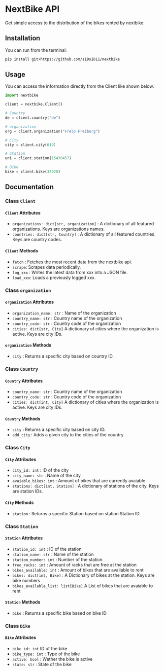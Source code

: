 # NextBike API

Get simple access to the distribution of the bikes rented by nextbike.

## Installation

You can run from the terminal:

```bash
pip install git+https://github.com/sIDsID11/nextbike
```

## Usage

You can access the information directly from the Client like shown below:

```python
import nextbike

client = nextbike.Client()

# Country
de = client.country("de")

# organization
org = client.organization("Frelo Freiburg")

# City
city = client.city(619)

# Station
uni = client.station(15430457)

# Bike
bike = client.bike(32928)
```

## Documentation

### Class `Client`

#### `Client` Attributes

- `organizations: dict[str, organization]` : A dictionary of all featured organizations. Keys are organizations names.
- `countries: dict[str, Country]` : A dictionary of all featured countries. Keys are country codes.

#### `Client` Methods

- `fetch` : Fetches the most recent data from the nextbike api.
- `scrape`: Scrapes data periodically.
- `log_xxx` : Writes the latest data from xxx into a JSON file.
- `load_xxx`: Loads a previously logged xxx.

### Class `organization`

#### `organization` Attributes

- `organization_name: str` : Name of the organization
- `country_name: str` : Country name of the organization
- `country_code: str` : Country code of the organization
- `cities: dict[str, City]` A dictionary of cities where the organization is active. Keys are city IDs.

#### `organization` Methods

- `city` : Returns a specific city based on country ID.

### Class `Country`

#### `Country` Attributes

- `country_name: str` : Country name of the organization
- `country_code: str` : Country code of the organization
- `cities: dict[int, City]` A dictionary of cities where the organization is active. Keys are city IDs.

#### `Country` Methods

- `city` : Returns a specific city based on city ID.
- `add_city:` Adds a given city to the cities of the country.

### Class `City`

#### `City` Attributes

- `city_id: int` : ID of the city
- `city_name: str` : Name of the city
- `avaiable_bikes: int` : Amount of bikes that are currently avaiable
- `stations: dict[int, Station]` : A dictionary of stations of the city. Keys are station IDs.

#### `City` Methods

- `station` : Returns a specific Station based on station Station ID

### Class `Station`

#### `Station` Attributes

- `station_id: int` : ID of the station
- `station_name: str` : Name of the station
- `station_number: int` : Number of the station
- `free_racks: int` : Amount of racks that are free at the station
- `bikes_available: int` : Amount of bikes that are available to rent
- `bikes: dict[int, Bike]` : A Dictionary of bikes at the station. Keys are bike numbers
- `bikes_available_list: list[Bike]` A List of bikes that are avaiable to rent

#### `Station` Methods

- `bike` : Returns a specific bike based on bike ID

### Class `Bike`

#### `Bike` Attributes

- `bike_id: int` ID of the bike
- `bike_type: int` : Type of the bike
- `active: bool` : Wether the bike is active
- `state: str` : State of the bike
